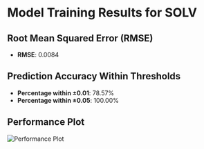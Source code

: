 # Model Training Results for SOLV

## Root Mean Squared Error (RMSE)
- **RMSE**: 0.0084

## Prediction Accuracy Within Thresholds
- **Percentage within ±0.01**: 78.57%
- **Percentage within ±0.05**: 100.00%

## Performance Plot
![Performance Plot](../imgs/SOLV.png)
